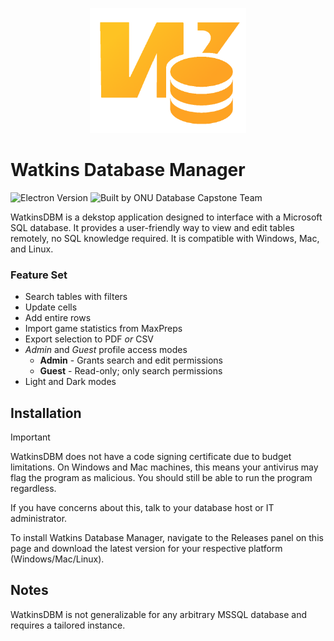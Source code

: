 <p align="center">
    <img src='https://raw.githubusercontent.com/Glojam/WatkinsDBM/refs/heads/main/resources/icon.png?token=GHSAT0AAAAAAC6JGDLWLXK2EUIA4MYT3CL6Z7VT37A' alt='WatkinsDBM Logo' width="250" height="200"/>
</p>

# Watkins Database Manager
![Electron Version](https://img.shields.io/badge/Electron-3.22.0-blue)
![Built by ONU Database Capstone Team](https://img.shields.io/badge/Built%20by-ONU%20Database%20Capstone%20Team-orange)

WatkinsDBM is a dekstop application designed to interface with a Microsoft SQL database. It provides a user-friendly way to view and edit tables remotely, no SQL knowledge required. It is compatible with Windows, Mac, and Linux.

### Feature Set
- Search tables with filters
- Update cells
- Add entire rows
- Import game statistics from MaxPreps
- Export selection to PDF *or* CSV
- *Admin* and *Guest* profile access modes
  - **Admin** - Grants search and edit permissions
  - **Guest** - Read-only; only search permissions
- Light and Dark modes

## Installation
> [!IMPORTANT]
> WatkinsDBM does not have a code signing certificate due to budget limitations.
> On Windows and Mac machines, this means your antivirus may flag the program as malicious. You should still be able to run the program regardless.
> 
> If you have concerns about this, talk to your database host or IT administrator.

To install Watkins Database Manager, navigate to the Releases panel on this page and download the latest version for your respective platform (Windows/Mac/Linux).

## Notes
WatkinsDBM is not generalizable for any arbitrary MSSQL database and requires a tailored instance.
